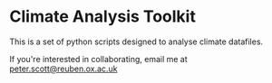 # Climate Analysis Toolkit

This is a set of python scripts designed to analyse climate datafiles.

If you're interested in collaborating, email me at peter.scott@reuben.ox.ac.uk
